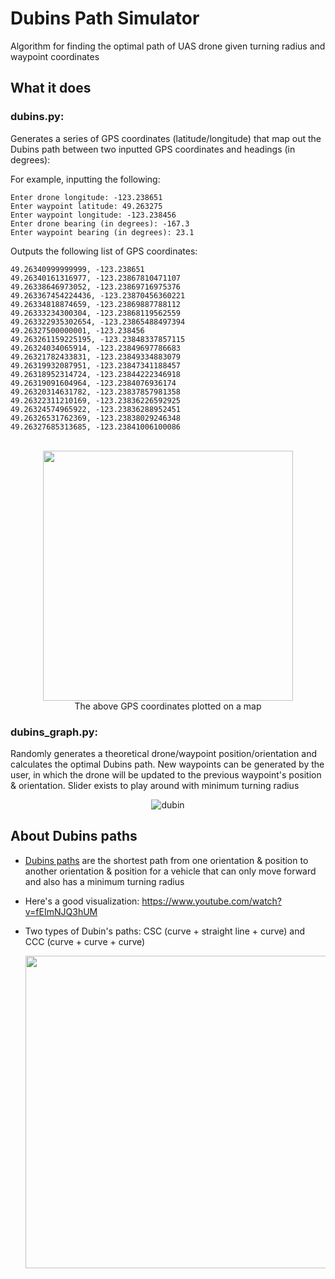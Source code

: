 # Dubins Path Simulator
Algorithm for finding the optimal path of UAS drone given turning radius and waypoint coordinates  

## What it does
### dubins\.py:
Generates a series of GPS coordinates (latitude/longitude) that map out the Dubins path between two inputted GPS coordinates and headings (in degrees):

For example, inputting the following:
```Enter drone latitude: 49.263410
Enter drone longitude: -123.238651
Enter waypoint latitude: 49.263275
Enter waypoint longitude: -123.238456
Enter drone bearing (in degrees): -167.3
Enter waypoint bearing (in degrees): 23.1
```

Outputs the following list of GPS coordinates:
```
49.26340999999999, -123.238651
49.26340161316977, -123.23867810471107
49.26338646973052, -123.23869716975376
49.263367454224436, -123.23870456360221
49.26334818874659, -123.23869887788112
49.26333234300304, -123.23868119562559
49.263322935302654, -123.23865488497394
49.26327500000001, -123.238456
49.263261159225195, -123.23848337857115
49.26324034065914, -123.23849697786683
49.26321782433831, -123.23849334883079
49.26319932087951, -123.23847341188457
49.26318952314724, -123.23844222346918
49.26319091604964, -123.2384076936174
49.26320314631782, -123.23837857981358
49.26322311210169, -123.23836226592925
49.26324574965922, -123.23836288952451
49.26326531762369, -123.23838029246348
49.26327685313685, -123.23841006100086
```

<div align="center" markdown="1">
  
  <br>
  <img src="https://github.com/nuggetbucket54/dubins-path-sim/assets/55860775/cc1e555f-7f63-4135-9a10-b3d42fd3e779" width="400"/> <br>
  The above GPS coordinates plotted on a map

</div>

### dubins_graph\.py:
Randomly generates a theoretical drone/waypoint position/orientation and calculates the optimal Dubins path. New waypoints can be generated by the user, in which the drone will be updated to the previous waypoint's position & orientation. Slider exists to play around with minimum turning radius

<div align="center" markdown="1">

![dubin](https://github.com/nuggetbucket54/dubins-path-sim/assets/55860775/b1d658a1-8c49-439b-abb9-1a17e45e979b)

</div>

## About Dubins paths
- [Dubins paths](https://en.wikipedia.org/wiki/Dubins_path) are the shortest path from one orientation & position to another orientation & position for a vehicle that can only move forward and also has a minimum turning radius
- Here's a good visualization: https://www.youtube.com/watch?v=fEImNJQ3hUM 
- Two types of Dubin's paths: CSC (curve + straight line + curve) and CCC (curve + curve + curve)

  <div align="center" width="500">
    <img src="https://github.com/nuggetbucket54/dubins-path-sim/assets/55860775/8a815619-61e1-4907-a719-fdaa727f8dc8" width="500"/>
  </div>

<!--
## The math involved (only look at it if you really want to)
![math](https://github.com/nuggetbucket54/dubins-path-sim/assets/55860775/4179f301-8559-4ab7-ad4d-7a613d1ff790)
--->
